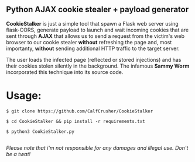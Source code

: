 ## Python AJAX cookie stealer + payload generator

**CookieStalker** is just a simple tool that spawn a Flask web server using flask-CORS, generate payload to launch and wait incoming cookies that are sent through **AJAX** that allows us to send a request from the victim's web browser to our cookie stealer **without** refreshing the page and, most importanty, **without** sending additional HTTP traffic to the target server.

The user loads the infected page (reflected or stored injections) and has their cookies stolen silently in the background. The infamous **Sammy Worm** incorporated this technique into its source code.

# Usage:
`$ git clone https://github.com/CalfCrusher/CookieStalker`

`$ cd CookieStalker && pip install -r requirements.txt`

`$ python3 CookieStalker.py`
##

*Please note that i'm not responsible for any damages and illegal use. Don't be a twat!*
